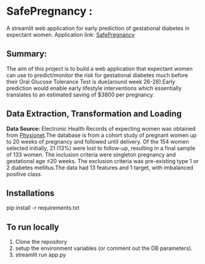 
# SafePregnancy : 
A streamlit web application for early prediction of gestational diabetes in expectant women.
Application link: [SafePregnancy](https://watch-sugar-mommy.herokuapp.com/) 

## Summary:
The aim of this project is to build a web application that expectant women can use to predict/monitor the risk for gestational diabetes much before their Oral Glucose Tolerance Test is due(around week 26-28).Early prediction would enable early lifestyle interventions which essentially translates to an estimated saving of $3800 per pregnancy.
## Data Extraction, Transformation and Loading
**Data Source:** 
Electronic Health Records of expecting women was obtained from [Physionet](https://www.physionet.org/content/maternal-visceral-adipose/1.0.0/).The database is from a cohort study of pregnant women up to 20 weeks of pregnancy and followed until delivery. Of the 154 women selected initially, 21 (13%) were lost to follow-up, resulting in a final sample of 133 women. The inclusion criteria were singleton pregnancy and gestational age ≤20 weeks. The exclusion criteria was pre-existing type 1 or 2 diabetes mellitus.The data had 13 features and 1 target, with imbalanced positive class.


## Installations
pip install -r requirements.txt

## To run locally
1. Clone the repository 
2. setup the environment variables (or comment out the DB parameters).
3. streamlit run app.py

